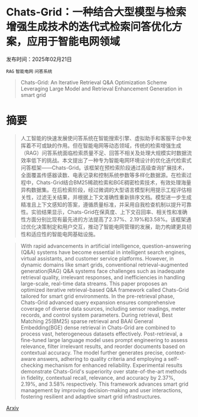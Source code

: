 # Chats-Grid：一种结合大型模型与检索增强生成技术的迭代式检索问答优化方案，应用于智能电网领域

发布时间：2025年02月21日

`RAG` `智能电网` `问答系统`

> Chats-Grid: An Iterative Retrieval Q&A Optimization Scheme Leveraging Large Model and Retrieval Enhancement Generation in smart grid

# 摘要

> 人工智能的快速发展使问答系统在智能搜索引擎、虚拟助手和客服平台中发挥着不可或缺的作用。但在智能电网等动态领域，传统的检索增强生成（RAG）问答系统面临检索质量不足、回答不相关及处理大规模实时数据流效率低下的挑战。本文提出了一种专为智能电网环境设计的优化迭代检索式问答框架——Chats-Grid。该框架在预检索阶段通过高级查询扩展技术，全面覆盖传感器读数、电表记录和控制系统参数等多样化数据源。在检索过程中，Chats-Grid结合BM25稀疏检索和BGE稠密检索技术，有效处理海量异构数据集。在后检索阶段，经过微调的大型语言模型利用提示工程评估相关性，过滤无关结果，并根据上下文准确性重新排序文档。模型进一步生成精准且上下文感知的答案，遵循质量标准，并采用自我检查机制以提升可靠性。实验结果显示，Chats-Grid在保真度、上下文召回率、相关性和准确性方面分别比现有最先进的方法提高了2.37%、2.19%和3.58%。该框架通过优化决策制定和用户交互，推动了智能电网管理的发展，助力构建更具韧性和适应性的智能电网基础设施。

> With rapid advancements in artificial intelligence, question-answering (Q&A) systems have become essential in intelligent search engines, virtual assistants, and customer service platforms. However, in dynamic domains like smart grids, conventional retrieval-augmented generation(RAG) Q&A systems face challenges such as inadequate retrieval quality, irrelevant responses, and inefficiencies in handling large-scale, real-time data streams. This paper proposes an optimized iterative retrieval-based Q&A framework called Chats-Grid tailored for smart grid environments. In the pre-retrieval phase, Chats-Grid advanced query expansion ensures comprehensive coverage of diverse data sources, including sensor readings, meter records, and control system parameters. During retrieval, Best Matching 25(BM25) sparse retrieval and BAAI General Embedding(BGE) dense retrieval in Chats-Grid are combined to process vast, heterogeneous datasets effectively. Post-retrieval, a fine-tuned large language model uses prompt engineering to assess relevance, filter irrelevant results, and reorder documents based on contextual accuracy. The model further generates precise, context-aware answers, adhering to quality criteria and employing a self-checking mechanism for enhanced reliability. Experimental results demonstrate Chats-Grid's superiority over state-of-the-art methods in fidelity, contextual recall, relevance, and accuracy by 2.37%, 2.19%, and 3.58% respectively. This framework advances smart grid management by improving decision-making and user interactions, fostering resilient and adaptive smart grid infrastructures.

[Arxiv](https://arxiv.org/abs/2502.15583)